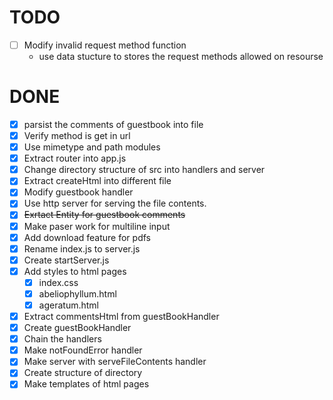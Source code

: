 # TODO
 - [ ] Modify invalid request method function 
    - use data stucture to stores the request methods allowed on resourse

# DONE
  - [X] parsist the comments of guestbook into file
  - [X] Verify method is get in url
  - [X] Use mimetype and path modules
  - [X] Extract router into app.js
  - [X] Change directory structure of src into handlers and server
  - [X] Extract createHtml into different file
  - [X] Modify guestbook handler
  - [X] Use http server for serving the file contents.
  - [X] ~~Exrtact Entity for guestbook comments~~
 - [X] Make paser work for multiline input
 - [X] Add download feature for pdfs
  - [X] Rename index.js to server.js
  - [X] Create startServer.js
  - [X] Add styles to html pages
    - [X] index.css
    - [X] abeliophyllum.html
    - [X] ageratum.html
  - [X] Extract commentsHtml from guestBookHandler
  - [X] Create guestBookHandler
  - [X] Chain the handlers
  - [X] Make notFoundError handler
  - [X] Make server with serveFileContents handler
  - [X] Create structure of directory
  - [X] Make templates of html pages

